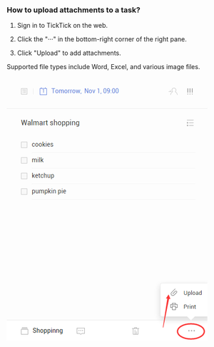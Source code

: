 ### How to upload attachments to a task?

1. Sign in to TickTick on the web.

2. Click the "···" in the bottom-right corner of the right pane.

3. Click "Upload" to add attachments.

Supported file types include Word, Excel, and various image files.

![](upload.png)

